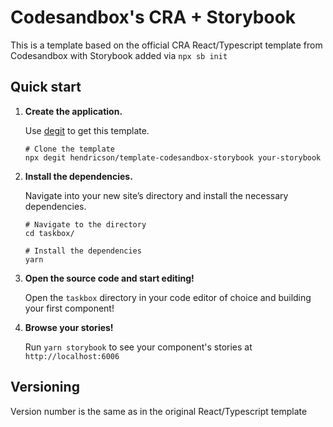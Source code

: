 
# Codesandbox's CRA + Storybook

This is a template based on the official CRA React/Typescript template from Codesandbox with Storybook added via `npx sb init`

## Quick start

1.  **Create the application.**

    Use [degit](https://github.com/Rich-Harris/degit) to get this template.

    ```shell
    # Clone the template
    npx degit hendricson/template-codesandbox-storybook your-storybook
    ```

1.  **Install the dependencies.**

    Navigate into your new site’s directory and install the necessary dependencies.

    ```shell
    # Navigate to the directory
    cd taskbox/

    # Install the dependencies
    yarn
    ```

1.  **Open the source code and start editing!**

    Open the `taskbox` directory in your code editor of choice and building your first component!

1.  **Browse your stories!**

    Run `yarn storybook` to see your component's stories at `http://localhost:6006`

## Versioning

Version number is the same as in the original React/Typescript template
